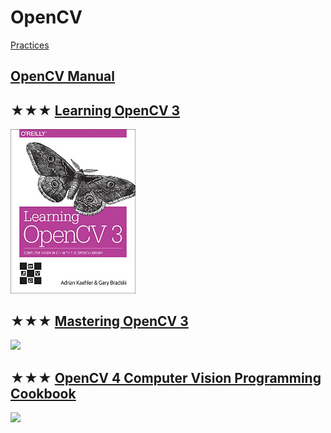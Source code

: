 # OpenCV
[Practices](opencv.md)

## [OpenCV Manual](http://docs.opencv.org)

## ★★★ [Learning OpenCV 3](resources/9781491937990.md)
[<img src="../../covers/9781491937990.jpg" width="200"/>](resources/9781491937990.md)

## ★★★ [Mastering OpenCV 3](resources/9781786467171.md)
[<img src="../../covers/9781786467171.jpg" width="200"/>](resources/9781786467171.md)

## ★★★ [OpenCV 4 Computer Vision Programming Cookbook](resources/9781789340723.md)
[<img src="../../covers/9781789340723.jpg" width="200"/>](resources/9781789340723.md)

